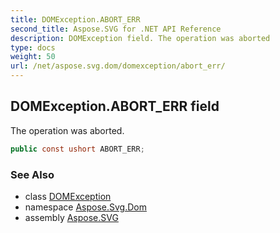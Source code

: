 ```yaml
---
title: DOMException.ABORT_ERR
second_title: Aspose.SVG for .NET API Reference
description: DOMException field. The operation was aborted
type: docs
weight: 50
url: /net/aspose.svg.dom/domexception/abort_err/
---
```

## DOMException.ABORT_ERR field

The operation was aborted.

```csharp
public const ushort ABORT_ERR;
```

### See Also

* class [DOMException](../)
* namespace [Aspose.Svg.Dom](../../domexception/)
* assembly [Aspose.SVG](../../../)
